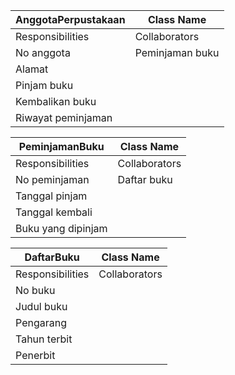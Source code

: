 AnggotaPerpustakaan | Class Name
-------------------- | -------------
Responsibilities | Collaborators
No anggota | Peminjaman buku
Alamat |
Pinjam buku | 
Kembalikan buku | 
Riwayat peminjaman |

PeminjamanBuku | Class Name
-------------- | ----------
Responsibilities | Collaborators
No peminjaman | Daftar buku
Tanggal pinjam |
Tanggal kembali |
Buku yang dipinjam | 

DaftarBuku | Class Name
---------- | ----------
Responsibilities | Collaborators
No buku | 
Judul buku | 
Pengarang |
Tahun terbit |
Penerbit |
